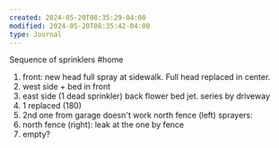 ```yaml
---
created: 2024-05-20T08:35:29-04:00
modified: 2024-05-20T08:35:42-04:00
type: Journal
---
```


Sequence of sprinklers #home
1. front: new head full spray at sidewalk.
Full head replaced in center.
2. west side + bed in front
3. east side (1 dead sprinkler) back flower bed jet. series by driveway
1. 1 replaced (180)
2. 2nd one from garage doesn't work north fence (left) sprayers:
5. north fence (right): leak at the one by fence
6. empty?
